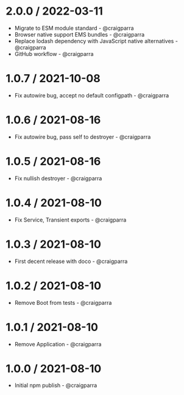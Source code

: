 2.0.0 / 2022-03-11
==================

* Migrate to ESM module standard - @craigparra
* Browser native support EMS bundles - @craigparra
* Replace lodash dependency with JavaScript native alternatives - @craigparra
* GitHub workflow - @craigparra
  
1.0.7 / 2021-10-08
==================

* Fix autowire bug, accept no default configpath - @craigparra

1.0.6 / 2021-08-16
==================

* Fix autowire bug, pass self to destroyer - @craigparra
  
1.0.5 / 2021-08-16
==================

* Fix nullish destroyer - @craigparra
  
1.0.4 / 2021-08-10
==================

* Fix Service, Transient exports - @craigparra
  
1.0.3 / 2021-08-10
==================

* First decent release with doco - @craigparra

1.0.2 / 2021-08-10
==================

* Remove Boot from tests - @craigparra
  
1.0.1 / 2021-08-10
==================

* Remove Application - @craigparra
  
1.0.0 / 2021-08-10
==================

* Initial npm publish - @craigparra
